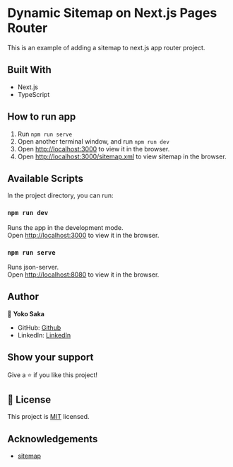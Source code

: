 # Dynamic Sitemap on Next.js Pages Router

This is an example of adding a sitemap to next.js app router project.

## Built With

- Next.js
- TypeScript

## How to run app

1. Run `npm run serve`
2. Open another terminal window, and run `npm run dev`
3. Open [http://localhost:3000](http://localhost:3000) to view it in the browser.
4. Open [http://localhost:3000/sitemap.xml](http://localhost:3000/sitemap.xml) to view sitemap in the browser.

## Available Scripts

In the project directory, you can run:

### `npm run dev`

Runs the app in the development mode.\
Open [http://localhost:3000](http://localhost:3000) to view it in the browser.

### `npm run serve`

Runs json-server.\
Open [http://localhost:8080](http://localhost:8080) to view it in the browser.

## Author

👤 **Yoko Saka**

- GitHub: [Github](https://github.com/yoko-vicky)
- LinkedIn: [LinkedIn](https://www.linkedin.com/in/yoko-vicky/)

## Show your support

Give a ⭐️ if you like this project!

## 📝 License

This project is [MIT](./LICENSE) licensed.

## Acknowledgements

- [sitemap](https://www.npmjs.com/package/sitemap)
